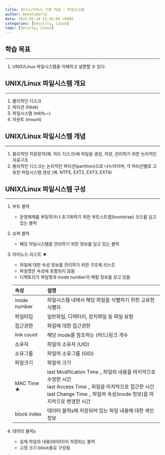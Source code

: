 ```yaml
---
title: 유닉스/리눅스 기본 학습 - 파일시스템
author: Develiberta
date: 2022-01-24 21:25:00 +0900
categories: [Security, Linux]
tags: [Securiy, Linux]
---
```



## 학습 목표
---
1. UNIX/Linux 파일시스템을 이해하고 설명할 수 있다.


## UNIX/Linux 파일시스템 개요
---
1. 물리적인 디스크
2. 파티션 (fdisk)
3. 파일시스템 (mkfs.~)
4. 마운트 (mount)

## UNIX/Linux 파일시스템 개념
---
1. 물리적인 저장장치(예. 하드 디스크)에 파일을 생성, 저장, 관리하기 위한 논리적인 자료구조
2. 물리적인 디스크는 논리적인 파티션(partition)으로 나누어지며, 각 파티션별로 고유한 파일시스템 생성 (예. NTFS, EXT2, EXT3, EXT4)

## UNIX/Linux 파일시스템 구성
---
1. 부트 블럭
	- 운영체제를 부팅하거나 초기화하기 위한 부트스트랩(bootstrap) 코드를 담고 있는 블럭
2. 슈퍼 블럭
	- 해당 파일시스템을 관리하기 위한 정보를 담고 있는 블럭
3. 아이노드 리스트 ★
	- 파일에 대한 속성 정보를 관리하기 위한 구조체 리스트
	- 파일명은 속성에 포함되지 않음
	- 디렉토리가 파일명과 inode number의 매핑 정보를 갖고 있음

	| 속성	                    | 설명         																																			|
	|:--------------------------|:------------------------------------------------------------------------------------------------------------------------------------------------------|
	| inode number        		| 파일시스템 내에서 해당 파일을 식별하기 위한 고유한 식별자     																											|
	| 파일타입              		| 일반파일, 디렉터리, 장치파일 등 파일 유형    																														|
	| 접근권한						| 파일에 대한 접근권한 																																			|
	| link count				| 해당 inode를 참조하는 (하드)링크 개수 																															|
	| 소유자						| 파일의 소유자 (UID) 																																		|
	| 소유그룹						| 파일의 소유그룹 (GID) 																																		|
	| 파일크기						| 파일의 크기 																																				|
	| MAC Time ★				| last Modification Time _ 파일의 내용을 마지막으로 수정한 시간<br> last Access Time _ 파일을 마지막으로 접근한 시간<br> last Change Time _ 파일의 속성(inode 정보)을 마지막으로 변경한 시간	|
	| block index				| 데이터 블럭s에 저장되어 있는 파일 내용에 대한 색인 정보 																													|
	
4. 데이터 블럭s
	- 실제 파일의 내용(데이터)이 저장되는 블럭
	- 고정 크기 block들로 구성됨